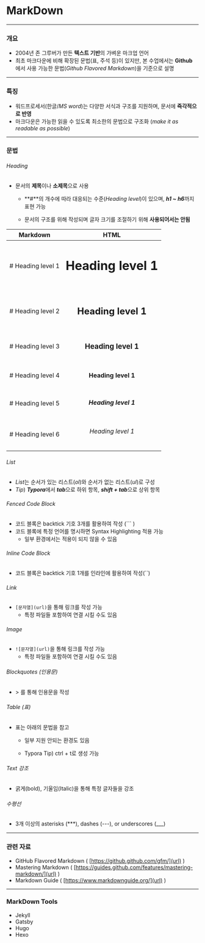 # MarkDown

**********

### 개요

* 2004년 존 그루버가 만든 **텍스트 기반**의 가벼운 마크업 언어
* 최초 마크다운에 비해 확장된 문법(표, 주석 등)이 있지만, 본 수업에서는 **Github** 에서 사용 가능한 문법(*Github Flavored Markdown*)을 기준으로 설명

*********

### 특징

* 워드프로세서(한글/*MS word*)는 다양한 서식과 구조를 지원하며, 문서에 **즉각적으로 반영**
* 마크다운은 가능한 읽을 수 있도록 최소한의 문법으로 구조화 (*make it as readable as possible*)

***

### 문법

###### *Heading*

* 문서의 **제목**이나 **소제목**으로 사용 

  * **#**의 개수에 따라 대응되는 수준(*Heading level*)이 있으며, ***h1 ~ h6***까지 표현 가능

  * 문서의 구조를 위해 작성되며 글자 크기를 조절하기 위해 **사용되어서는 안됨**

|     Markdown      |           HTML           |
| :---------------: | :----------------------: |
| # Heading level 1 | <h1> Heading level 1<h1> |
| # Heading level 2 | <h2> Heading level 1<h2> |
| # Heading level 3 | <h3> Heading level 1<h3> |
| # Heading level 4 | <h4> Heading level 1<h4> |
| # Heading level 5 | <h5> Heading level 1<h5> |
| # Heading level 6 | <h6> Heading level 1<h6> |



###### *List*

* *List*는 순서가 있는 리스트(*ol*)와 순서가 없는 리스트(*ul*)로 구성
* *Tip*) ***Typora***에서 ***tab***으로 하위 항목, ***shift + tab***으로 상위 항목



###### *Fenced Code Block*

* 코드 블록은 backtick 기호 3개를 활용하여 작성 (``` )
* 코드 블록에 특정 언어를 명시하면 Syntax Highlighting 적용 가능
  * 일부 환경에서는 적용이 되지 않을 수 있음



###### *Inline Code Block*

* 코드 블록은 backtick 기호 1개를 인라인에 활용하여 작성(``)



###### *Link*

* `[문자열](url)`을 통해 링크를 작성 가능
  * 특정 파일들 포함하여 연결 시킬 수도 있음



###### *Image*

* `![문자열](url)`을 통해 링크를 작성 가능
  * 특정 파일들 포함하여 연결 시킬 수도 있음



###### *Blockquotes* (인용문)

* \> 를 통해 인용문을 작성



###### *Table* (표)

* 표는 아래의 문법을 참고

  * 일부 지원 안되는 환경도 있음

  * Typora Tip) ctrl + t로 생성 가능



###### *Text* 강조

* 굵게(bold), 기울임(Italic)을 통해 특정 글자들을 강조



###### 수평선

* 3개 이상의 asterisks (***), dashes (---), or underscores (___)



*****

### 관련 자료

* GitHub Flavored Markdown (   [https://github.github.com/gfm/](url)   )
* Mastering Markdown (   [https://guides.github.com/features/mastering-markdown/](url)   )
* Markdown Guide (  [https://www.markdownguide.org/](url)   )

****

### MarkDown Tools

* Jekyll
* Gatsby
* Hugo
* Hexo

